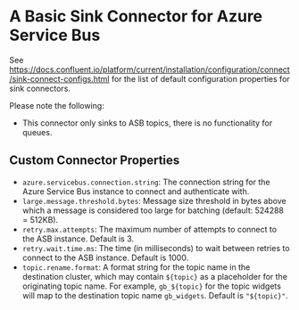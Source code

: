 # A Basic Sink Connector for Azure Service Bus

See <https://docs.confluent.io/platform/current/installation/configuration/connect/sink-connect-configs.html>
for the list of default configuration properties for sink connectors.

Please note the following:

- This connector only sinks to ASB topics, there is no functionality for queues.

## Custom Connector Properties

- `azure.servicebus.connection.string`: The connection string for the Azure
  Service Bus instance to connect and authenticate with.
- `large.message.threshold.bytes`: Message size threshold in bytes above
  which a message is considered too large for batching (default: 524288 =
  512KB).
- `retry.max.attempts`: The maximum number of attempts to connect to the ASB
  instance. Default is 3.
- `retry.wait.time.ms`: The time (in milliseconds) to wait between retries to
  connect to the ASB instance. Default is 1000.
- `topic.rename.format`: A format string for the topic name in the destination
  cluster, which may contain `${topic}` as a placeholder for the originating
  topic name. For example, `gb_${topic}` for the topic widgets will map to the
  destination topic name `gb_widgets`. Default is `"${topic}"`.
